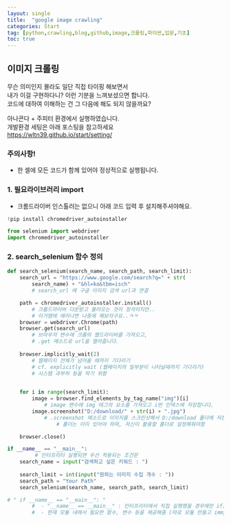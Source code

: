 ```yaml
---
layout: single
title:  "google image crawling"
categories: Start
tag: [python,crawling,blog,github,image,크롤링,파이썬,입문,기초]
toc: true
---
```


## 이미지 크롤링 

무슨 의미인지 몰라도 일단 직접 타이핑 해보면서  
내가 이걸 구현하다니?  이런 기분을 느껴보셨으면 합니다.  
코드에 대하여 이해하는 건 그 다음에 해도 되지 않을까요?  

아나콘다 + 주피터 환경에서 실행하였습니다.  
개발환경 세팅은 아래 포스팅을 참고하세요  
https://wltn39.github.io/start/setting/

### 주의사항! 
- 한 셀에 모든 코드가 함께 있어야 정상적으로 실행됩니다.

### 1. 필요라이브러리 import
- 크롬드라이버 인스톨러는 없으니 아래 코드 입력 후 설치해주셔야해요. 


```python
!pip install chromedriver_autoinstaller
```


```python
from selenium import webdriver
import chromedriver_autoinstaller
```

### 2. search_selenium 함수 정의


```python
def search_selenium(search_name, search_path, search_limit):
    search_url = "https://www.google.com/search?q=" + str(
        search_name) + "&hl=ko&tbm=isch"
        # search_url 에 구글 이미지 검색 url과 연결

    path = chromedriver_autoinstaller.install()
        # 크롬드라이버 다운받고 불러오는 것이 정석이지만.. 
        # 이거땜에 에러나면 나중에 해보자구요..ㅋㅋ
    browser = webdriver.Chrome(path)
    browser.get(search_url)
        # 브라우저 변수에 크롬의 웹드라이버를 가져오고, 
        # .get 메소드로 url을 열어줍니다. 
        
    browser.implicitly_wait(2)
        # 웹페이지 전체가 넘어올 때까지 기다리기
        # cf. explicitly wait (웹페이지의 일부분이 나타날때까지 기다리기) 
        # 시스템 과부하 등을 막기 위함
            
```


```python
    for i in range(search_limit):
        image = browser.find_elements_by_tag_name("img")[i]
            # image 변수에 img 태그의 요소를 가져오고 i번 인덱스에 저장합니다. 
        image.screenshot("D:/download/" + str(i) + ".jpg")
            # .screenshot 메소드로 이미지를 스크린샷해서 D:/download 폴더에 저장해줌 
                # 폴더는 이미 있어야 하며, 자신이 활용할 폴더로 설정해줘야함

    browser.close()
```


```python
if __name__ == "__main__":
         # 인터프리터 실행되면 우선 적용되는 조건문
    search_name = input("검색하고 싶은 키워드 : ")
     
    search_limit = int(input("원하는 이미지 수집 개수 : "))
    search_path = "Your Path"
    search_selenium(search_name, search_path, search_limit)
```


```python
# " if __name__ == "__main__": "
        #  - "__name__ == __main__" : 인터프리터에서 직접 실행했을 경우에만 if문 내의 코드를 돌리라는 명령 
        #  - 현재 모듈 내에서 필요한 함수, 변수 등을 제공해줌 (따로 모듈 만들고 immport 하지 않고 해결할 때 활용됨)
```
